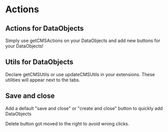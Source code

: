 # Actions

## Actions for DataObjects

Simply use getCMSActions on your DataObjects and add new buttons for your DataObjects!

## Utils for DataObjects

Declare getCMSUtils or use updateCMSUtils in your extensions. These utilities will
appear next to the tabs.

## Save and close

Add a default "save and close" or "create and close" button to quickly add DataObjects

Delete button got moved to the right to avoid wrong clicks.
